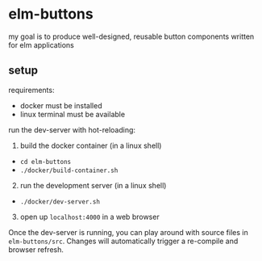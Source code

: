 # elm-buttons
my goal is to produce well-designed, reusable button components written for elm applications

## setup
requirements:

  * docker must be installed
  * linux terminal must be available

run the dev-server with hot-reloading:

1. build the docker container (in a linux shell)
  * `cd elm-buttons`
  * `./docker/build-container.sh`
2. run the development server (in a linux shell)
  * `./docker/dev-server.sh`
3. open up `localhost:4000` in a web browser

Once the dev-server is running, you can play around with source files in `elm-buttons/src`.  Changes will automatically trigger a re-compile and browser refresh.

